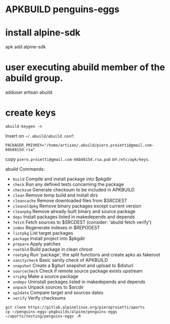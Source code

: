 # APKBUILD penguins-eggs

# install alpine-sdk
apk add alpine-sdk

# user executing abuild member of the abuild group.

adduser artisan abuild

# create keys
```
abuild-keygen -n
```
Insert on `~/.abuild/abuild.conf`:
```
PACKAGER_PRIVKEY="/home/artisan/.abuild/piero.proietti@gmail.com-66b8815d.rsa"
```
copy `piero.proietti@gmail.com-66b8815d.rsa.pub` on `/etc/apk/keys`.



abuild Commands:
* `build`       Compile and install package into $pkgdir
* `check`       Run any defined tests concerning the package
* `checksum`    Generate checksum to be included in APKBUILD
* `clean`       Remove temp build and install dirs
* `cleancache`  Remove downloaded files from $SRCDEST
* `cleanoldpkg` Remove binary packages except current version
* `cleanpkg`    Remove already built binary and source package
* `deps`        Install packages listed in makedepends and depends
* `fetch`       Fetch sources to $SRCDEST (consider: 'abuild fetch verify')
* `index`       Regenerate indexes in $REPODEST
* `listpkg`     List target packages
* `package`     Install project into $pkgdir
* `prepare`     Apply patches
* `rootbld`     Build package in clean chroot
* `rootpkg`     Run 'package', the split functions and create apks as fakeroot
* `sanitycheck` Basic sanity check of APKBUILD
* `snapshot`    Create a $giturl snapshot and upload to $disturl
* `sourcecheck` Check if remote source package exists upstream
* `srcpkg`      Make a source package
* `undeps`      Uninstall packages listed in makedepends and depends
* `unpack`      Unpack sources to $srcdir
* `up2date`     Compare target and sources dates
* `verify`      Verify checksums


```
git clone https://gitlab.alpinelinux.org/pieroproietti/aports
cp ~/penguins-eggs-pkgbuilds/alpine/penguins-eggs ~/aports/testing/penguins-eggs -R
```
